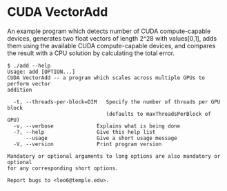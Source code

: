 # CUDA VectorAdd

An example program which detects number of CUDA compute-capable devices,
generates two float vectors of length 2^28 with values[0,1], adds them using
the available CUDA compute-capable devices, and compares the result with a CPU
solution by calculating the total error.

	$ ./add --help
	Usage: add [OPTION...]
	CUDA VectorAdd -- a program which scales across multiple GPUs to perform vector
	addition

	  -t, --threads-per-block=DIM   Specify the number of threads per GPU block
	                                (defaults to maxThreadsPerBlock of GPU)
	  -v, --verbose              Explains what is being done
	  -?, --help                 Give this help list
	      --usage                Give a short usage message
	  -V, --version              Print program version

	Mandatory or optional arguments to long options are also mandatory or optional
	for any corresponding short options.

	Report bugs to <leo6@temple.edu>.
